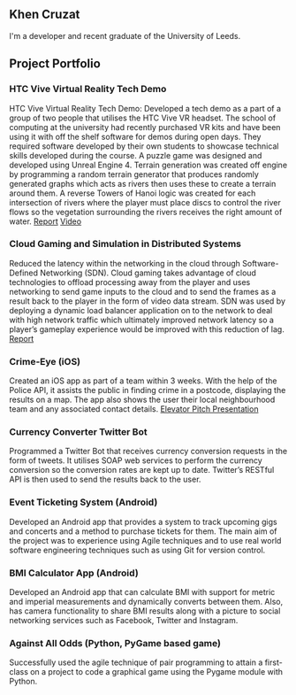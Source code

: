 ## Khen Cruzat
I'm a developer and recent graduate of the University of Leeds.

## Project Portfolio

### HTC Vive Virtual Reality Tech Demo
HTC Vive Virtual Reality Tech Demo: Developed a tech demo as a part of a group of two people that utilises the HTC Vive VR headset. The school of computing at the university had recently purchased VR kits and have been using it with off the shelf software for demos during open days. They required software developed by their own students to showcase technical skills developed during the course. A puzzle game was designed and developed using Unreal Engine 4. Terrain generation was created off engine by programming a random terrain generator that produces randomly generated graphs which acts as rivers then uses these to create a terrain around them. A reverse Towers of Hanoi logic was created for each intersection of rivers where the player must place discs to control the river flows so the vegetation surrounding the rivers receives the right amount of water.
[Report](https://drive.google.com/open?id=0BzbIg8VAE2WqSEM5UW45QnZRc1E)
[Video](https://youtu.be/YwQvI2yOoqs)

### Cloud Gaming and Simulation in Distributed Systems
Reduced the latency within the networking in the cloud through Software-Defined Networking (SDN). Cloud gaming takes advantage of cloud technologies to offload processing away from the player and uses networking to send game inputs to the cloud and to send the frames as a result back to the player in the form of video data stream. SDN was used by deploying a dynamic load balancer application on to the network to deal with high network traffic which ultimately improved network latency so a player’s gameplay experience would be improved with this reduction of lag.
[Report](https://minerva.leeds.ac.uk/bbcswebdav/orgs/SCH_Computing/FYProj/reports/1516/CRUZAT.pdf)

### Crime-Eye (iOS)
Created an iOS app as part of a team within 3 weeks. With the help of the Police API, it assists the public in finding crime in a postcode, displaying the results on a map. The app also shows the user their local neighbourhood team and any associated contact details.
[Elevator Pitch Presentation](https://youtu.be/0Lm7R5pgstM)

### Currency Converter Twitter Bot
Programmed a Twitter Bot that receives currency conversion requests in the form of tweets. It utilises SOAP web services to perform the currency conversion so the conversion rates are kept up to date. Twitter’s RESTful API is then used to send the results back to the user.

### Event Ticketing System (Android)
Developed an Android app that provides a system to track upcoming gigs and concerts and a method to purchase tickets for them. The main aim of the project was to experience using Agile techniques and to use real world software engineering techniques such as using Git for version control.

### BMI Calculator App (Android)
Developed an Android app that can calculate BMI with support for metric and imperial measurements and dynamically converts between them. Also, has camera functionality to share BMI results along with a picture to social networking services such as Facebook, Twitter and Instagram.

### Against All Odds (Python, PyGame based game)
Successfully used the agile technique of pair programming to attain a first-class on a project to code a graphical game using the Pygame module with Python.
